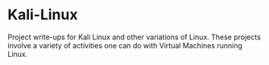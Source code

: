 # Kali-Linux
Project write-ups for Kali Linux and other variations of Linux. These projects involve a variety of activities one can do with Virtual Machines running Linux.
